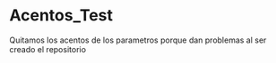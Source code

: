 # Acentos_Test
Quitamos los acentos de los parametros porque dan problemas al ser creado el repositorio
